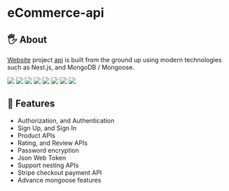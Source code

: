 # eCommerce-api
## 🖐️ About
[Website](https://mamolio.vercel.app/) project [api](https://nest-mamolio.up.railway.app/api) is built from the ground up using modern technologies such as Nest.js, and MongoDB / Mongoose.
<div>
  <img src="https://img.shields.io/badge/-Swagger-2c3e50.svg?logo=swagger&style=flat">
  <img src="https://img.shields.io/badge/-TypeScript-2c3e50.svg?logo=typescript&style=flat">
  <img src="https://img.shields.io/badge/-Nest.js-2c3e50.svg?logo=nestjs&style=flat">
  <img src="https://img.shields.io/badge/-Node.js-2c3e50.svg?logo=node.js&style=flat">
  <img src="https://img.shields.io/badge/-MongoDB-2c3e50.svg?logo=mongodb&style=flat">
  <img src="https://img.shields.io/badge/-JWT-2c3e50.svg?logo=JSON%20web%20tokens&style=flat">
  <img src="https://img.shields.io/badge/-Stripe-2c3e50.svg?logo=stripe&style=flat">
  <img src="https://img.shields.io/badge/-Docker-2c3e50.svg?logo=docker&style=flat">
</div>

## 🚀 Features
- Authorization, and Authentication
- Sign Up, and Sign In
- Product APIs
- Rating, and Review APIs
- Password encryption
- Json Web Token
- Support nesting APIs
- Stripe checkout payment API
- Advance mongoose features

